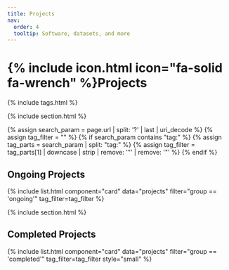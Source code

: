 ```yaml
---
title: Projects
nav:
  order: 4
  tooltip: Software, datasets, and more
---
```


# {% include icon.html icon="fa-solid fa-wrench" %}Projects

{% include tags.html %}

{% include section.html %}

{% assign search_param = page.url | split: '?' | last | uri_decode %}
{% assign tag_filter = "" %}
{% if search_param contains "tag:" %}
  {% assign tag_parts = search_param | split: "tag:" %}
  {% assign tag_filter = tag_parts[1] | downcase | strip | remove: '"' | remove: '&quot;' %}
{% endif %}

## Ongoing Projects

{% include list.html component="card" data="projects" filter="group == 'ongoing'" tag_filter=tag_filter %}

{% include section.html %}

## Completed Projects

{% include list.html component="card" data="projects" filter="group == 'completed'" tag_filter=tag_filter style="small" %}
